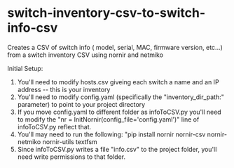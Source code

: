 # switch-inventory-csv-to-switch-info-csv
Creates a CSV of switch info ( model, serial, MAC, firmware version, etc...) from a switch inventory CSV using nornir and netmiko

Initial Setup:
1) You'll need to modify hosts.csv giveing each switch a name and an IP address -- this is your inventory
2) You'll need to modify config.yaml (specifically the "inventory_dir_path:" parameter) to point to your project directory
3) If you move config.yaml to different folder as infoToCSV.py you'll need to modify the "nr = InitNornir(config_file='config.yaml')" line of infoToCSV.py reflect that.
4) You'll may need to run the following: "pip install nornir nornir-csv nornir-netmiko nornir-utils textfsm
5) Since infoToCSV.py writes a file "info.csv" to the project folder, you'll need write permissions to that folder.
